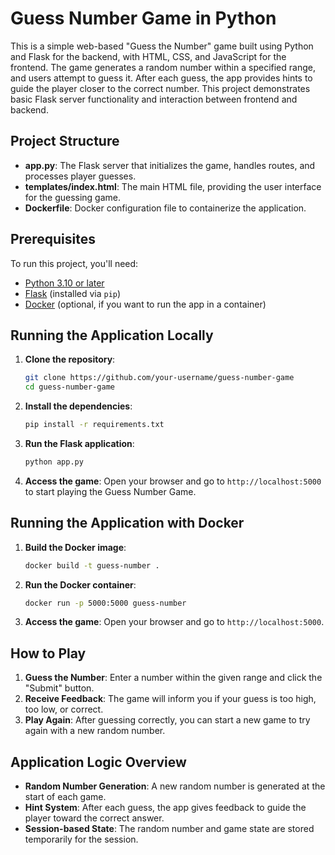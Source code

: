 # Guess Number Game in Python

This is a simple web-based "Guess the Number" game built using Python and Flask for the backend, with HTML, CSS, and JavaScript for the frontend. The game generates a random number within a specified range, and users attempt to guess it. After each guess, the app provides hints to guide the player closer to the correct number. This project demonstrates basic Flask server functionality and interaction between frontend and backend.

## Project Structure

- **app.py**: The Flask server that initializes the game, handles routes, and processes player guesses.
- **templates/index.html**: The main HTML file, providing the user interface for the guessing game.
- **Dockerfile**: Docker configuration file to containerize the application.

## Prerequisites

To run this project, you'll need:
- [Python 3.10 or later](https://www.python.org/downloads/)
- [Flask](https://flask.palletsprojects.com/) (installed via `pip`)
- [Docker](https://www.docker.com/get-started) (optional, if you want to run the app in a container)

## Running the Application Locally

1. **Clone the repository**:
    ```bash
    git clone https://github.com/your-username/guess-number-game
    cd guess-number-game
    ```

2. **Install the dependencies**:
    ```bash
    pip install -r requirements.txt
    ```

3. **Run the Flask application**:
    ```bash
    python app.py
    ```

4. **Access the game**:
   Open your browser and go to `http://localhost:5000` to start playing the Guess Number Game.

## Running the Application with Docker

1. **Build the Docker image**:
    ```bash
    docker build -t guess-number .
    ```

2. **Run the Docker container**:
    ```bash
    docker run -p 5000:5000 guess-number
    ```

3. **Access the game**:
   Open your browser and go to `http://localhost:5000`.

## How to Play

1. **Guess the Number**: Enter a number within the given range and click the "Submit" button.
2. **Receive Feedback**: The game will inform you if your guess is too high, too low, or correct.
3. **Play Again**: After guessing correctly, you can start a new game to try again with a new random number.

## Application Logic Overview

- **Random Number Generation**: A new random number is generated at the start of each game.
- **Hint System**: After each guess, the app gives feedback to guide the player toward the correct answer.
- **Session-based State**: The random number and game state are stored temporarily for the session.

